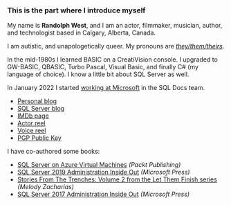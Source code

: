 ### This is the part where I introduce myself

My name is **Randolph West**, and I am an actor, filmmaker, musician, author, and technologist based in Calgary, Alberta, Canada.

I am autistic, and unapologetically queer. My pronouns are [_they/them/theirs_](https://www.mypronouns.org/they-them).

In the mid-1980s I learned BASIC on a CreatiVision console. I upgraded to GW-BASIC, QBASIC, Turbo Pascal, Visual Basic, and finally C# (my language of choice). I know a little bit about SQL Server as well.

In January 2022 I started [working at Microsoft](https://github.com/rwestMSFT) in the SQL Docs team.

- [Personal blog](https://randolphwest.ca/blog)
- [SQL Server blog](https://bornsql.ca/blog)
- [IMDb page](http://imdb.me/randolphwest)
- [Actor reel](https://vimeo.com/146009493)
- [Voice reel](https://soundcloud.com/rabryst/randolph-west-demo-reel)
- [PGP Public Key](https://randolphwest.ca/about-me/pgp-public-key/)

I have co-authored some books:

- [SQL Server on Azure Virtual Machines](https://azure.microsoft.com/en-us/resources/sql-server-azure-virtual-machines/) _(Packt Publishing)_
- [SQL Server 2019 Administration Inside Out](https://www.amazon.com/dp/0135561086/) _(Microsoft Press)_
- [Stories From The Trenches: Volume 2 from the Let Them Finish series](https://www.amazon.com/dp/B07K6VZS1Q/) _(Melody Zacharias)_
- [SQL Server 2017 Administration Inside Out](https://www.amazon.com/dp/1509305211/) _(Microsoft Press)_
